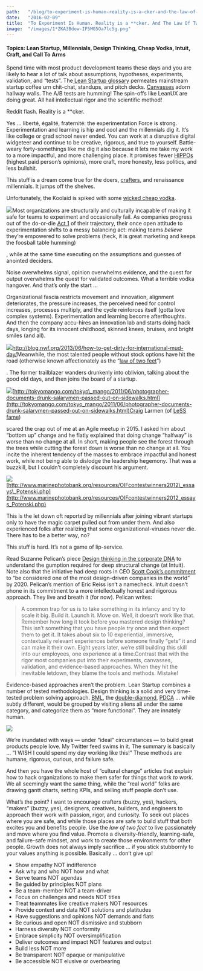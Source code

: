 ```yaml
---
path:	"/blog/to-experiment-is-human-reality-is-a-cker-and-the-law-of-two-feet"
date:	"2016-02-09"
title:	"To Experiment Is Human. Reality is a **cker. And The Law Of Two Feet"
image:	"/images/1*ZKA3Bdow-IF5MG5Oa7lc5g.png"
---
```


#### Topics: Lean Startup, Millennials, Design Thinking, Cheap Vodka, Intuit, Craft, and Call To Arms

Spend time with most product development teams these days and you are likely to hear a lot of talk about assumptions, hypotheses, experiments, validation, and “tests”. The[ Lean Startup glossary](http://venturenotebook.com/post/lean-startup-terminology) permeates mainstream startup coffee urn chit-chat, standups, and pitch decks. [Canvasses](http://www.lean-startup-coaching.com/wp-content/uploads/2013/06/lean_canvas_visual_management.jpg) adorn hallway walls. The A/B tests are humming! The spin-offs like LeanUX are doing great. All hail intellectual rigor and the scientific method!

Reddit flash. Reality is a **cker.

Yes … liberté, égalité, fraternité: the experimentation Force is strong. Experimentation and learning is hip and cool and the millennials dig it. It’s like college or grad school never ended. You can work at a disruptive digital widgeteer and continue to be creative, rigorous, and true to yourself. Battle-weary forty-somethings like me dig it also because it lets me take my work to a more impactful, and more challenging place. It promises fewer [HIPPOs](http://www.forbes.com/sites/derosetichy/2013/04/15/what-happens-when-a-hippo-runs-your-company/#51893ce24847) (highest paid person’s opinions), more craft, more honesty, less politics, and less bullshit.

This stuff is a dream come true for the doers, [crafters](http://manifesto.softwarecraftsmanship.org/), and renaissance millennials. It jumps off the shelves.

Unfortunately, the Koolaid is spiked with some [wicked cheap vodka](http://gizmodo.com/5966569/why-cheap-booze-makes-your-hangover-so-horrible).

![](/images/0*ErUuStIXI2e1gL6s.)Most organizations are structurally and culturally incapable of making it safe for teams to experiment and occasionally fail. As companies progress out of the do-or-die [Act 1](https://en.wikipedia.org/wiki/Three-act_structure) of their trajectory, their once open attitude to experimentation shifts to a messy balancing act: making teams *believe* they’re empowered to solve problems (heck, it is great marketing and keeps the foosball table humming)

, while at the same time executing on the assumptions and guesses of anointed deciders.

Noise overwhelms signal, opinion overwhelms evidence, and the quest for output overwhelms the quest for validated outcomes. What a terrible vodka hangover. And that’s only the start …

Organizational fascia restricts movement and innovation, alignment deteriorates, the pressure increases, the perceived need for control increases, processes multiply, and the cycle reinforces itself (gotta love complex systems). Experimentation and learning become afterthoughts. And then the company accu-hires an innovation lab and starts doing hack days, longing for its innocent childhood, skinned knees, bruises, and bright smiles (and all).

![](/images/1*ZKA3Bdow-IF5MG5Oa7lc5g.png)<http://blog.nwf.org/2013/06/how-to-get-dirty-for-international-mud-day/>Meanwhile, the most talented people without stock options have hit the road (otherwise known affectionately as the “[law of two feet](https://opensource.com/business/10/8/darwin-meets-dilbert-applying-law-two-feet-your-next-meeting)”)

. The former trailblazer wanders drunkenly into oblivion, talking about the good old days, and then joins the board of a startup.

![](/images/1*LzU0DFaVoTiN_aOfBMe7ug.png)[http://tokyomango.com/tokyo\_mango/2011/06/photographer-documents-drunk-salarymen-passed-out-on-sidewalks.html](http://tokyomango.com/tokyo_mango/2011/06/photographer-documents-drunk-salarymen-passed-out-on-sidewalks.html)Craig Larmen (of [LeSS fame](http://less.works/))

 scared the crap out of me at an Agile meetup in 2015. I asked him about “bottom up” change and he flatly explained that doing change “halfway” is worse than no change at all. In short, making people see the forest through the trees while cutting the forest down is worse than no change at all. You incite the inherent tendency of the masses to embrace impactful and honest work, while not being able to dislodge the leadership hegemony. That was a buzzkill, but I couldn’t completely discount his argument.

![](/images/1*FkbI54bWeECiXwHNOYl_bg.png)[http://www.marinephotobank.org/resources/OIFcontestwinners2012\_essays\_Potenski.php](http://www.marinephotobank.org/resources/OIFcontestwinners2012_essays_Potenski.php)

This is the let down oft reported by millennials after joining vibrant startups only to have the magic carpet pulled out from under them. And also experienced folks after realizing that some organizational-viruses never die. There has to be a better way, no?

This stuff is hard. It’s not a game of lip-service.

Read Suzanne Pelican’s piece [Design thinking in the corporate DNA](https://www.oreilly.com/ideas/design-thinking-in-the-corporate-dna) to understand the gumption required for deep structural change (at Intuit). Note also that the initiative had deep roots in CEO [Scott Cook’s commitment](https://hbr.org/2015/01/intuits-ceo-on-building-a-design-driven-company) to “be considered one of the most design-driven companies in the world” by 2020. Pelican’s mention of Eric Reiss isn’t a namecheck. Intuit doesn’t phone in its commitment to a more intellectually honest and rigorous approach. They live and breath it (for now). Pelican writes:


> A common trap for us is to take something in its infancy and try to scale it big. Build it. Launch it. Move on. Well, it doesn’t work like that. Remember how long it took before you mastered design thinking? This isn’t something that you have people try once and then expect them to get it. It takes about six to 10 experiential, immersive, contextually relevant experiences before someone finally “gets” it and can make it their own. Eight years later, we’re still building this skill into our employees, one experience at a time.Contrast that with the rigor most companies put into their experiments, canvasses, validation, and evidence-based approaches. When they hit the inevitable letdown, they blame the tools and methods. Mistake!

Evidence-based approaches aren’t the problem. Lean Startup combines a number of tested methodologies. Design thinking is a solid and very time-tested problem solving approach. [BML](http://steveblank.com/2015/05/06/build-measure-learn-throw-things-against-the-wall-and-see-if-they-work/), the [double-diamond](https://www.pinterest.com/pin/108438303500013705/), [PDCA](http://asq.org/learn-about-quality/project-planning-tools/overview/pdca-cycle.html) … while subtly different, would be grouped by visiting aliens all under the same category, and categorize them as “more functional”. They are innately human.

![](/images/1*iIXWPQLE2asgjYPKvA-biA.png)

We’re inundated with ways — under “ideal” circumstances — to build great products people love. My Twitter feed swims in it. The summary is basically … “I WISH I could spend my day working like this!” These methods are humane, rigorous, curious, and failure safe.

And then you have the whole host of “cultural change” articles that explain how to hack organizations to make them safer for things that work *to work*. We all seemingly want the same thing, while the “real world” folks are drawing gantt charts, setting KPIs, and selling stuff people don’t use.

What’s the point? I want to encourage crafters (buzzy, yes), hackers, “makers” (buzzy, yes), designers, creatives, builders, and engineers to approach their work with passion, rigor, and curiosity. To seek out places where you are safe, and while those places are safe to build stuff that both excites you and benefits people. Use the *law of two feet* to live passionately and move where you find value. Promote a diversity-friendly, learning-safe, and failure-safe mindset, and work to create those environments for other people. Growth does not always imply sacrifice … if you stick stubbornly to your values anything is possible. Basically … don’t give up!

* Show empathy NOT indifference
* Ask why and who NOT how and what
* Serve teams NOT agendas
* Be guided by principles NOT plans
* Be a team-member NOT a team-driver
* Focus on challenges and needs NOT titles
* Treat teammates like creative makers NOT resources
* Provide context and data NOT solutions and platitudes
* Have suggestions and opinions NOT demands and fiats
* Be curious and open NOT dismissive and stubborn
* Harness diversity NOT conformity
* Embrace simplicity NOT oversimplification
* Deliver outcomes and impact NOT features and output
* Build less NOT more
* Be transparent NOT opaque or manipulative
* Be accessible NOT elusive or overbearing
